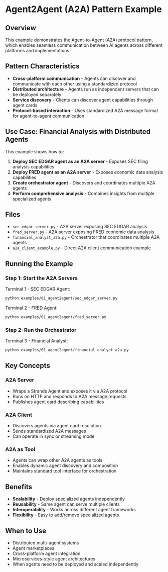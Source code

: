 # Agent2Agent (A2A) Pattern Example

## Overview

This example demonstrates the Agent-to-Agent (A2A) protocol pattern, which enables seamless communication between AI agents across different platforms and implementations.

## Pattern Characteristics

- **Cross-platform communication** - Agents can discover and communicate with each other using a standardized protocol
- **Distributed architecture** - Agents run as independent servers that can be deployed separately
- **Service discovery** - Clients can discover agent capabilities through agent cards
- **Protocol-based interaction** - Uses standardized A2A message format for agent-to-agent communication

## Use Case: Financial Analysis with Distributed Agents

This example shows how to:

1. **Deploy SEC EDGAR agent as an A2A server** - Exposes SEC filing analysis capabilities
2. **Deploy FRED agent as an A2A server** - Exposes economic data analysis capabilities
3. **Create orchestrator agent** - Discovers and coordinates multiple A2A agents
4. **Perform comprehensive analysis** - Combines insights from multiple specialized agents

## Files

- `sec_edgar_server.py` - A2A server exposing SEC EDGAR analysis
- `fred_server.py` - A2A server exposing FRED economic data analysis
- `financial_analyst_a2a.py` - Orchestrator that coordinates multiple A2A agents
- `a2a_client_example.py` - Direct A2A client communication example

## Running the Example

### Step 1: Start the A2A Servers

Terminal 1 - SEC EDGAR Agent:
```bash
python examples/01_agent2agent/sec_edgar_server.py
```

Terminal 2 - FRED Agent:
```bash
python examples/01_agent2agent/fred_server.py
```

### Step 2: Run the Orchestrator

Terminal 3 - Financial Analyst:
```bash
python examples/01_agent2agent/financial_analyst_a2a.py
```

## Key Concepts

### A2A Server
- Wraps a Strands Agent and exposes it via A2A protocol
- Runs on HTTP and responds to A2A message requests
- Publishes agent card describing capabilities

### A2A Client
- Discovers agents via agent card resolution
- Sends standardized A2A messages
- Can operate in sync or streaming mode

### A2A as Tool
- Agents can wrap other A2A agents as tools
- Enables dynamic agent discovery and composition
- Maintains standard tool interface for orchestration

## Benefits

- **Scalability** - Deploy specialized agents independently
- **Reusability** - Same agent can serve multiple clients
- **Interoperability** - Works across different agent frameworks
- **Flexibility** - Easy to add/remove specialized agents

## When to Use

- Distributed multi-agent systems
- Agent marketplaces
- Cross-platform agent integration
- Microservices-style agent architectures
- When agents need to be deployed and scaled independently
